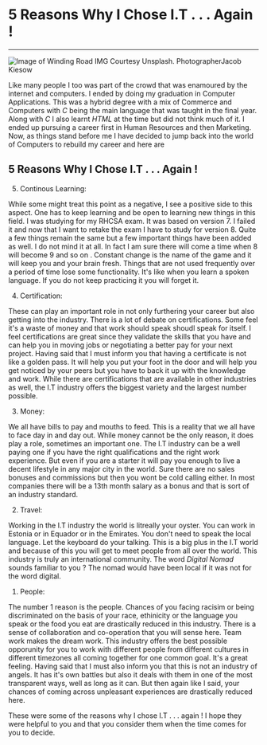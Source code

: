 # 5 Reasons Why I Chose I.T . . . Again !

---

![Image of Winding Road IMG Courtesy Unsplash. PhotographerJacob Kiesow](word/img/word-0.jpg) 


Like many people I too was part of the crowd that was enamoured by the internet and computers. I ended by doing my graduation in Computer Applications. This was a hybrid degree with a mix of Commerce and Computers with _C_ being the main language that was taught in the final year. Along with _C_ I also learnt _HTML_ at the time but did not think much of it. I ended up pursuing a career first in Human Resources and then Marketing. Now, as things stand before me I have decided to jump back into the world of Computers to rebuild my career and here are 

## 5 Reasons Why I Chose I.T . . . Again ! 


5. Continous Learning:

While some might treat this point as a negative, I see a positive side to this aspect. One has to keep learning and be open to learning new things in this field. I was studying for my RHCSA exam. It was based on version 7. I failed it and now that I want to retake the exam I have to study for version 8. Quite a few things remain the same but a few important things have been added as well. I do not mind it at all. In fact I am sure there will come a time when 8 will become 9 and so on . Constant change is the name of the game and it will keep you and your brain fresh. Things that are not used frequently over a period of time lose some functionality. It's like when you learn a spoken language. If you do not keep practicing it you will forget it. 

4. Certification: 

These can play an important role in not only furthering your career but also getting into the industry. There is a lot of debate on certifications. Some feel it's a waste of money and that 
                  work should speak shoudl speak for itself. I feel certifications are great since they validate the skills that you have and can help you in moving jobs or negotiating a better pay for your 
                  next project. Having said that I must inform you that having a certificate is not like  a golden pass. It will help you put your foot in the door and will help you get noticed by your 
	          peers but you have to back it up with the knowledge and work. While there are certifications that are available in other industries as well, the I.T industry offers the biggest variety and the
                  largest number possible.

3. Money: 

We all have bills to pay and mouths to feed. This is a reality that we all have to face day in and day out. While money cannot be the only reason, it does play a role, sometimes an important one. 
          The I.T industry can be a well paying one if you have the right qualifications and the right work experience. But even if you are a starter it will pay you enough to live a decent lifestyle in any
          major city in the world. Sure there are no sales bonuses and commissions but then you wont be cold calling either. In most companies there will be a 13th month salary as a bonus and that is sort of an
          industry standard. 

2. Travel:

Working in the I.T industry the world is litreally your oyster. You can work in Estonia or in Equador or in the Emirates. You don't need to speak the local language. Let the keyboard do your talking.
           This is a big plus in the I.T world and because of this you will get to meet people from all over the world. This industry is truly an international community. The word *Digital Nomad* sounds familiar           to you ? The nomad would have been local if it was not for the word digital.

1. People:

The number 1 reason is the people. Chances of you facing racisim or being discriminated on the basis of your race, ethinicity or the language you speak or the food you eat are drastically reduced in 
           this industry. There is a sense of collaboration and co-operation that you will sense here. Team work makes the dream work. This industry offers the best possible opporunity for you to work with 
           different people from different cultures in different timezones all coming together for one common goal. It's a great feeling. Having said that I must also inform you that this is not an industry of
	   angels. It has it's own battles but also it deals with them in one of the most transparent ways, well as long as it can. But then again like I said, your chances of coming across unpleasant
           experiences are drastically reduced here. 



These were some of the reasons why I chose I.T . . . again ! I hope they were helpful to you and that you consider them when the time comes for you to decide. 



   	                         
